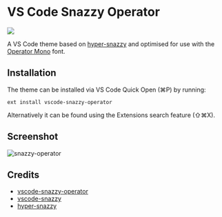 # VS Code Snazzy Operator

[![](http://vsmarketplacebadge.apphb.com/version/aaronthomas.vscode-snazzy-operator.svg)](https://marketplace.visualstudio.com/items/aaronthomas.vscode-snazzy-operator)

A VS Code theme based on [hyper-snazzy](https://github.com/sindresorhus/hyper-snazzy) and optimised for use with the [Operator Mono](https://www.typography.com/fonts/operator/overview/) font.

## Installation

The theme can be installed via VS Code Quick Open (⌘P) by running:

```
ext install vscode-snazzy-operator
```

Alternatively it can be found using the Extensions search feature (⇧⌘X).

## Screenshot

![snazzy-operator](https://raw.githubusercontent.com/aaronthomas/vscode-snazzy-operator/master/preview.png)

## Credits

- [vscode-snazzy-operator](https://github.com/aaronthomas/vscode-snazzy-operator)
- [vscode-snazzy](https://github.com/alexanderbast/vscode-snazzy)
- [hyper-snazzy](https://github.com/sindresorhus/hyper-snazzy)
